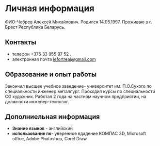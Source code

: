 # Личная информация
 ФИО-Чебров Алексей Михайлович. Родился 14.05.1997. Проживаю в г. Брест Республика Беларусь.
## Контакты 
* телефон +375 33 955 97 52 . 
* электронная почта lefortreal@gmail.com
## Образование и опыт работы
Закончил высшее учебное заведение- университет им. П.О.Сухого по специальности инженер металлург. Проходил курсы по специальности CG художник.
Работал 2 года на частном научном предприятии, на должности инженер-технолог.
## Дополниельная информация
* **Знание языков** - английский 
 * **использование пк**- уверенное вдадение КОМПАС 3D, Microsoft office, Adobe Photoshop, Corel Draw